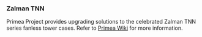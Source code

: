 ### Zalman TNN

Primea Project provides upgrading solutions to the celebrated Zalman TNN series fanless tower cases. Refer to [Primea Wiki](https://github.com/primecoin/primea/wiki) for more information. 
